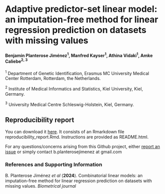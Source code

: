 # Adaptive predictor-set linear model: an imputation-free method for linear regression prediction on datasets with missing values

#### Benjamin Planterose Jiménez<sup>1</sup>, Manfred Kayser<sup>1</sup>, Athina Vidaki<sup>1</sup>, Amke Caliebe<sup>2, 3</sup>

<sup>1</sup> Department of Genetic Identification, Erasmus MC University Medical Center Rotterdam, Rotterdam, the Netherlands.

<sup>2</sup> Institute of Medical Informatics and Statistics, Kiel University, Kiel, Germany.

<sup>3</sup> University Medical Centre Schleswig-Holstein, Kiel, Germany.


## Reproducibility report

You can download it [here](https://github.com/BenjaminPlanterose/aps-lm/reproducibility_report_v2.zip). It consists of an Rmarkdown file reproducibility_report.Rmd. Instructions are provided as README.html.

For any questions/concerns arising from this Github project, either [report an issue](https://github.com/BenjaminPlanterose/aps-lm/issues) or simply contact b.planterosejimenez at gmail.com

### References and Supporting Information
B. Planterose Jiménez *et al* (**2024**). Combinatorial linear models: an imputation-free method for linear regression prediction on datasets with missing values. *Biometrical journal*

